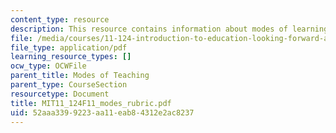 ```yaml
---
content_type: resource
description: This resource contains information about modes of learning rubric.
file: /media/courses/11-124-introduction-to-education-looking-forward-and-looking-back-on-education-fall-2011/52aaa3399223aa11eab84312e2ac8237_MIT11_124F11_modes_rubric.pdf
file_type: application/pdf
learning_resource_types: []
ocw_type: OCWFile
parent_title: Modes of Teaching
parent_type: CourseSection
resourcetype: Document
title: MIT11_124F11_modes_rubric.pdf
uid: 52aaa339-9223-aa11-eab8-4312e2ac8237
---
```

